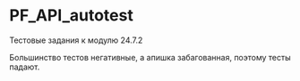 # PF_API_autotest

Тестовые задания к модулю 24.7.2

Большинство тестов негативные, а апишка забагованная, поэтому тесты падают.
